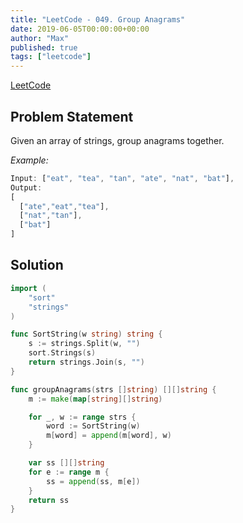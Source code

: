 ```yaml
---
title: "LeetCode - 049. Group Anagrams"
date: 2019-06-05T00:00:00+00:00
author: "Max"
published: true
tags: ["leetcode"]
---
```


[LeetCode](https://leetcode.com/problems/group-anagrams/)

## Problem Statement

Given an array of strings, group anagrams together.

*Example:*

```js
Input: ["eat", "tea", "tan", "ate", "nat", "bat"],
Output:
[
  ["ate","eat","tea"],
  ["nat","tan"],
  ["bat"]
]
```

## Solution

```go
import (
	"sort"
	"strings"
)

func SortString(w string) string {
	s := strings.Split(w, "")
	sort.Strings(s)
	return strings.Join(s, "")
}

func groupAnagrams(strs []string) [][]string {
	m := make(map[string][]string)

	for _, w := range strs {
		word := SortString(w)
		m[word] = append(m[word], w)
	}

	var ss [][]string
	for e := range m {
		ss = append(ss, m[e])
	}
	return ss
}
```
